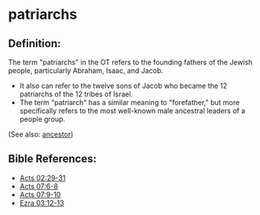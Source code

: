 # patriarchs #

## Definition: ##

The term "patriarchs" in the OT refers to the founding fathers of the Jewish people, particularly Abraham, Isaac, and Jacob.

* It also can refer to the twelve sons of Jacob who became the 12 patriarchs of the 12 tribes of Israel.
* The term "patriarch" has a similar meaning to "forefather," but more specifically refers to the most well-known male ancestral leaders of a people group.

(See also: [ancestor](../other/father.md))

## Bible References: ##

* [Acts 02:29-31](en/tn/act/help/02/29)
* [Acts 07:6-8](en/tn/act/help/07/06)
* [Acts 07:9-10](en/tn/act/help/07/09)
* [Ezra 03:12-13](en/tn/ezr/help/03/12)